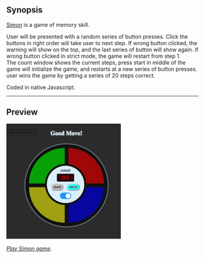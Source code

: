 ## Synopsis

[Simon](https://en.wikipedia.org/wiki/Simon_(game)) is a game of memory skill.

User will be presented with a random series of button presses. 
Click the buttons in right order will take user to next step. 
If wrong button clicked, the warning will show on the top, and the last series of button will show again. 
If wrong button clicked in strict mode, the game will restart from step 1.	
The count window shows the current steps, press start in middle of the game will initialize the game, and restarts at a new series of button presses.
user wins the game by getting a series of 20 steps correct.

Coded in native Javascript.


---
## Preview

![Project Preview](https://github.com/lizzyQ/Simon-Game/blob/master/preview.png?raw=true)

[*Play Simon game*](http://codepen.io/lizzyQ/full/NdVaab/). 

